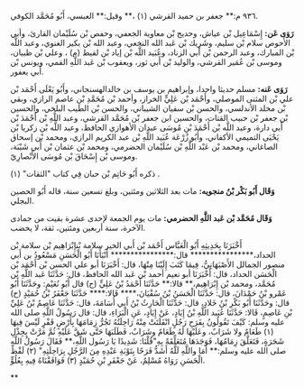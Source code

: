 ٩٣٦ م:** جعفر بن حميد القرشي (١) ،** وقيل:** العبسي، أَبُو مُحَمَّد الكوفي.

**رَوَى عَن:** إِسْمَاعِيل بْن عياش، وحديج بْن معاوية الجعفي، وحفص بْن سُلَيْمان القارئ، وأبي الأَحوص سلام بْن سليم، وشَرِيك بْن عَبد الله النخعي، وعبد الله بْن بكير الغنوي، وعبد اللَّه بْن المبارك، وعبد الرحمن بْن أَبي الزناد، وعُبَيد اللَّه بْن إياد بْن لقيط (م) ، وعلي بْن ظبيان، وموسى بْن عُمَير القرشي، والوليد بْن أَبي ثور، ويعقوب بْن عَبد اللَّهِ القمي، ويونس بْن أَبي يعفور.

**رَوَى عَنه:** مسلم حديثا واحدا، وإبراهيم بن يوسف بن خالدالهسنجاني، وأَبُو يَعْلَى أَحْمَد بْن علي بْن المثنى الموصلي، وأَحْمَد بْن عَلِيٍّ الخراز، وأحمد بْن مُحَمَّدِ بْنِ عاصم الرازي، وبقي بْن مخلد الأندلسي، والحسن بْن سفيان الشيباني، والحسن بْن الطيب البلخي، والحسين بْن جعفر بْن حبيب القتات، والحسين ابن جعفر بْن مُحَمَّد القرشي، وعبد اللَّهِ بْن أَحْمَدَ بْن أَبي دارة، وعبد اللَّه بْن أَحْمَدَ بْنِ مُوسَى عبدان الأهوازي الحافظ، وعبد اللَّه بْن زكريا بْن يَحْيَى التميمي الأكفاني، وأَبُو زُرْعَة عُبَيد اللَّهِ بْن عبد الكريم الرازي، ومحمد بْن إسحاق الصاغاني، ومحمد بْن عَبْد اللَّهِ بْن سُلَيْمان الحضرمي، ومحمد بْن عثمان بْن أَبي شَيْبَة، وموسى بْن إِسْحَاقَ بْن مُوسَى الأَنْصارِيّ.

ذكره أَبُو حَاتِم بْن حبان فِي كتاب "الثقات" (١) .

**وَقَال أَبُو بَكْر بْنُ منجويه:** مات بعد الثلاثين ومئتين، وبلغ تسعين سنة، قاله أَبُو الحصين البجلي.

**وَقَال مُحَمَّد بْن عَبد اللَّهِ الحضرمي:** مات يوم الجمعة لإحدى عشرة بقيت من جمادى الآخرة، سنة أربعين ومئتين، ثقة، لا يخضب.

أَخْبَرَنَا بِحَدِيثِهِ أَبُو الْعَبَّاس أَحْمَد بْن أَبي الخير سلامة بْنإِبْرَاهِيم بْن سلامة بْن الحداد،**************** قال:**************** أَنْبَأَنَا أَبُو الْحَسَنِ مَسْعُودُ بن أَبي منصور الجمالل الأَصْبَهَانِيُّ، فِيمَا كَتَبَ إِلَيْنَا مِنْهَا، قال: أَخْبَرَنَا أبو علي الحسن بْن أَحْمَد بْن الْحَسَن الحداد، قال: أَخْبَرَنَا أبو نعيم أحمد بْن عَبد الله الحافظ، قال: حَدَّثَنَا عَبد اللَّهِ بْن مُحَمَّد، ومحمد بْن إِبْرَاهِيم،** قالا:** حَدَّثَنَا أَحْمَدُ بْنُ عَلِيٍّ (ح) قال أَبُو نُعَيْمٍ: وحَدَّثَنَا أَبُو عَمْرو بْنُ حَمْدَانَ، قال: حَدَّثَنَا الْحَسَنُ بْنُ سُفْيَانَ،**** قَالا:**** حَدَّثَنَا جَعْفَرُ بْنُ حُمَيْدٍ (ح) قال: وحَدَّثَنَا أَبُو بَكْرِ بْنُ خَلادٍ، قال: حَدَّثَنَا الْحَارِثُ بْنُ أَبي أُسَامَةَ، قال: حَدَّثَنَا عَاصِمُ بْنُ عَلِيِّ بْنِ عَاصِمٍ، قَالا: حَدَّثَنَا عُبَيد اللَّهِ بْنُ إِيَادٍ، عَنْ إِيَادٍ، عَنِ الْبَرَاءِ، قال: قال رَسُولُ اللَّهِ صلى الله عليه وسلم: كَيْفَ تَقُولُونُ بِفَرَحِ رَجُلٍ انْفَلَتَتْ مِنْهُ رَاحِلَتُهُ تَجُرُّ زِمَامَهَا بِأَرْضٍ قَفْرٍ لَيْسَ فِيهَا (١) طَعَامٌ ولا شَرَابٌ، وعَلَيْهَا لَهُ طَعَامٌ وشَرَابٌ، فَطَلَبَهَا حَتَّى شَقَّ عَلَيْهِ ثُمَّ مَرَّتْ بِجِذْلِ شَجَرَةٍ، فَتَعَلَّقَ زِمَامُهَا، فَوَجَدَهَا مُتَعَلِّقَةً بِهِ"قُلْنَا: شَدِيدًا يَا رَسُول اللَّهِ،** فَقَالَ رَسُولُ اللَّهِ صلى الله عليه وسلم:** أَمَا واللَّهِ لَلَّهُ أَشَدُّ فَرَحًا بِتَوْبَةِ عَبْدِهِ مِنَ الرَّجُلِ بِرَاحِلَتِهِ" (٢) لَفْظُ الْحَسَنِ رَوَاهُ مُسْلِمٌ، عَنْ جَعْفَرِ بْنِ حُمَيْدٍ (٣) فَوَافَقْنَاهُ فِيهِ بِعُلُوٍّ.

**